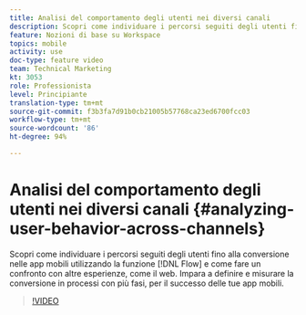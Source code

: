 ```yaml
---
title: Analisi del comportamento degli utenti nei diversi canali
description: Scopri come individuare i percorsi seguiti degli utenti fino alla conversione nelle app mobili utilizzando la funzione Flusso e come fare un confronto con altre esperienze, come il web. Impara a definire e misurare la conversione in processi con più fasi, per il successo delle tue app mobili.
feature: Nozioni di base su Workspace
topics: mobile
activity: use
doc-type: feature video
team: Technical Marketing
kt: 3053
role: Professionista
level: Principiante
translation-type: tm+mt
source-git-commit: f3b3fa7d91b0cb21005b57768ca23ed6700fcc03
workflow-type: tm+mt
source-wordcount: '86'
ht-degree: 94%

---
```



# Analisi del comportamento degli utenti nei diversi canali {#analyzing-user-behavior-across-channels}

Scopri come individuare i percorsi seguiti degli utenti fino alla conversione nelle app mobili utilizzando la funzione [!DNL Flow] e come fare un confronto con altre esperienze, come il web. Impara a definire e misurare la conversione in processi con più fasi, per il successo delle tue app mobili.

>[!VIDEO](https://video.tv.adobe.com/v/27824/?quality=12)
